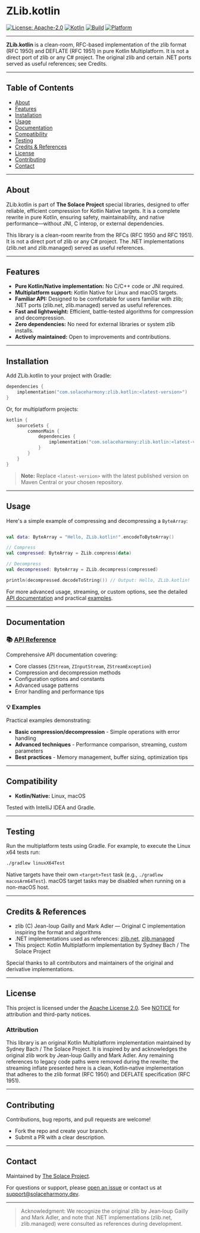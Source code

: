 # ZLib.kotlin

[![License: Apache-2.0](https://img.shields.io/badge/license-Apache_2.0-blue.svg)](LICENSE)
[![Kotlin](https://img.shields.io/badge/Kotlin-Native-blue.svg)](https://kotlinlang.org/)
[![Build](https://img.shields.io/badge/build-passing-brightgreen.svg)]()
[![Platform](https://img.shields.io/badge/platform-Kotlin%2FNative-orange.svg)]()

---

**ZLib.kotlin** is a clean-room, RFC-based implementation of the zlib format (RFC 1950) and DEFLATE (RFC 1951) in pure Kotlin Multiplatform. It is not a direct port of zlib or any C# project. The original zlib and certain .NET ports served as useful references; see Credits.

---

## Table of Contents

- [About](#about)
- [Features](#features)
- [Installation](#installation)
- [Usage](#usage)
- [Documentation](#documentation)
- [Compatibility](#compatibility)
- [Testing](#testing)
- [Credits & References](#credits--references)
- [License](#license)
- [Contributing](#contributing)
- [Contact](#contact)

---

## About

ZLib.kotlin is part of **The Solace Project** special libraries, designed to offer reliable, efficient compression for Kotlin Native targets. It is a complete rewrite in pure Kotlin, ensuring safety, maintainability, and native performance—without JNI, C interop, or external dependencies.

This library is a clean-room rewrite from the RFCs (RFC 1950 and RFC 1951). It is not a direct port of zlib or any C# project. The .NET implementations (zlib.net and zlib.managed) served as useful references.

---

## Features

- **Pure Kotlin/Native implementation:** No C/C++ code or JNI required.
- **Multiplatform support:** Kotlin Native for Linux and macOS targets.
- **Familiar API:** Designed to be comfortable for users familiar with zlib; .NET ports (zlib.net, zlib.managed) served as useful references.
- **Fast and lightweight:** Efficient, battle-tested algorithms for compression and decompression.
- **Zero dependencies:** No need for external libraries or system zlib installs.
- **Actively maintained:** Open to improvements and contributions.

---

## Installation

Add ZLib.kotlin to your project with Gradle:

```kotlin
dependencies {
    implementation("com.solaceharmony:zlib.kotlin:<latest-version>")
}
```

Or, for multiplatform projects:

```kotlin
kotlin {
    sourceSets {
        commonMain {
            dependencies {
                implementation("com.solaceharmony:zlib.kotlin:<latest-version>")
            }
        }
    }
}
```

> **Note:** Replace `<latest-version>` with the latest published version on Maven Central or your chosen repository.

---

## Usage

Here's a simple example of compressing and decompressing a `ByteArray`:

```kotlin

val data: ByteArray = "Hello, ZLib.kotlin!".encodeToByteArray()

// Compress
val compressed: ByteArray = ZLib.compress(data)

// Decompress
val decompressed: ByteArray = ZLib.decompress(compressed)

println(decompressed.decodeToString()) // Output: Hello, ZLib.kotlin!
```

For more advanced usage, streaming, or custom options, see the detailed [API documentation](./docs/API.md) and practical [examples](./examples/).

---

## Documentation

### 📚 [API Reference](docs/API.md)
Comprehensive API documentation covering:
- Core classes (`ZStream`, `ZInputStream`, `ZStreamException`)
- Compression and decompression methods
- Configuration options and constants
- Advanced usage patterns
- Error handling and performance tips

### 💡 Examples
Practical examples demonstrating:
- **Basic compression/decompression** - Simple operations with error handling
- **Advanced techniques** - Performance comparison, streaming, custom parameters
- **Best practices** - Memory management, buffer sizing, optimization tips

---

## Compatibility

- **Kotlin/Native:** Linux, macOS

Tested with IntelliJ IDEA and Gradle.

---

## Testing

Run the multiplatform tests using Gradle. For example, to execute the Linux x64
tests run:

```bash
./gradlew linuxX64Test
```

Native targets have their own `<target>Test` task (e.g., `./gradlew macosArm64Test`). 
macOS target tasks may be disabled when running on a non-macOS host.

---

## Credits & References

- zlib (C) Jean-loup Gailly and Mark Adler — Original C implementation inspiring the format and algorithms
- .NET implementations used as references: [zlib.net](http://www.componentace.com/zlib_.NET.htm), [zlib.managed](https://github.com/philippelatulippe/ZLIB.NET)
- This project: Kotlin Multiplatform implementation by Sydney Bach / The Solace Project

Special thanks to all contributors and maintainers of the original and derivative implementations.

---

## License

This project is licensed under the [Apache License 2.0](LICENSE). See [NOTICE](NOTICE) for attribution and third-party notices.

### Attribution

This library is an original Kotlin Multiplatform implementation maintained by Sydney Bach / The Solace Project.
It is inspired by and acknowledges the original zlib work by Jean‑loup Gailly and Mark Adler. Any remaining
references to legacy code paths were removed during the rewrite; the streaming inflate presented here is a
clean, Kotlin‑native implementation that adheres to the zlib format (RFC 1950) and DEFLATE specification (RFC 1951).

---

## Contributing

Contributions, bug reports, and pull requests are welcome!

- Fork the repo and create your branch.
- Submit a PR with a clear description.
---

## Contact

Maintained by [The Solace Project](https://github.com/SolaceHarmony/).

For questions or support, please [open an issue](https://github.com/SolaceHarmony/ZLib.kotlin/issues) or contact us at [support@solaceharmony.dev](mailto:support@solaceharmony.dev).

---

> Acknowledgment: We recognize the original zlib by Jean‑loup Gailly and Mark Adler, and note that .NET implementations (zlib.net, zlib.managed) were consulted as references during development.
